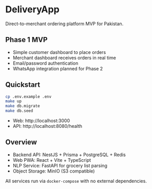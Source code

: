 # DeliveryApp

Direct-to-merchant ordering platform MVP for Pakistan.

## Phase 1 MVP

- Simple customer dashboard to place orders
- Merchant dashboard receives orders in real time
- Email/password authentication
- WhatsApp integration planned for Phase 2

## Quickstart

```bash
cp .env.example .env
make up
make db.migrate
make db.seed
```

- Web: http://localhost:3000
- API: http://localhost:8080/health

## Overview
- Backend API: NestJS + Prisma + PostgreSQL + Redis
- Web PWA: React + Vite + TypeScript
- NLP Service: FastAPI for grocery list parsing
- Object Storage: MinIO (S3 compatible)

All services run via `docker-compose` with no external dependencies.
